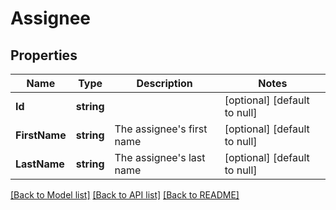# Assignee

## Properties
Name | Type | Description | Notes
------------ | ------------- | ------------- | -------------
**Id** | **string** |  | [optional] [default to null]
**FirstName** | **string** | The assignee&#39;s first name | [optional] [default to null]
**LastName** | **string** | The assignee&#39;s last name | [optional] [default to null]

[[Back to Model list]](../README.md#documentation-for-models) [[Back to API list]](../README.md#documentation-for-api-endpoints) [[Back to README]](../README.md)


